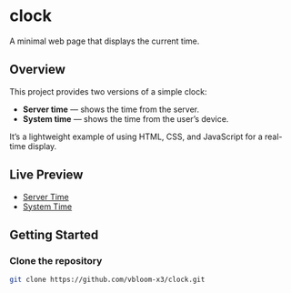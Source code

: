 # clock

A minimal web page that displays the current time.

## Overview

This project provides two versions of a simple clock:
- **Server time** — shows the time from the server.
- **System time** — shows the time from the user’s device.

It’s a lightweight example of using HTML, CSS, and JavaScript for a real-time display.

## Live Preview

- [Server Time](https://htmlpreview.github.io/?https://github.com/vbloom-x3/clock/blob/main/src/server/index.html)
- [System Time](https://htmlpreview.github.io/?https://github.com/vbloom-x3/clock/blob/main/src/system/index.html)

## Getting Started

### Clone the repository
```bash
git clone https://github.com/vbloom-x3/clock.git
